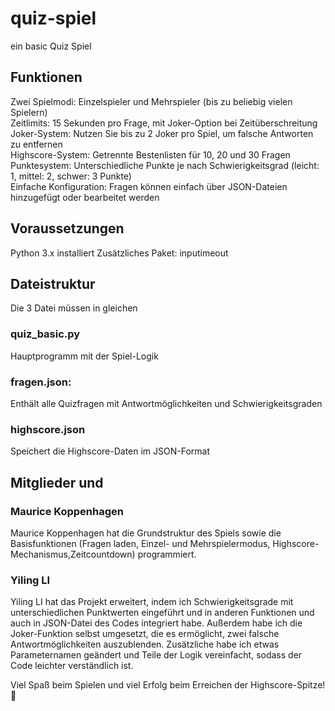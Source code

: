 # quiz-spiel
ein basic Quiz Spiel

## Funktionen
Zwei Spielmodi: Einzelspieler und Mehrspieler (bis zu beliebig vielen Spielern) <br>
Zeitlimits: 15 Sekunden pro Frage, mit Joker-Option bei Zeitüberschreitung  <br>
Joker-System: Nutzen Sie bis zu 2 Joker pro Spiel, um falsche Antworten zu entfernen  <br> 
Highscore-System: Getrennte Bestenlisten für 10, 20 und 30 Fragen  <br>
Punktesystem: Unterschiedliche Punkte je nach Schwierigkeitsgrad (leicht: 1, mittel: 2, schwer: 3 Punkte) <br>
Einfache Konfiguration: Fragen können einfach über JSON-Dateien hinzugefügt oder bearbeitet werden <br>

## Voraussetzungen
Python 3.x installiert
Zusätzliches Paket: inputimeout

## Dateistruktur
Die 3 Datei müssen in gleichen 
### quiz_basic.py
Hauptprogramm mit der Spiel-Logik
### fragen.json:
Enthält alle Quizfragen mit Antwortmöglichkeiten und Schwierigkeitsgraden
### highscore.json
Speichert die Highscore-Daten im JSON-Format


## Mitglieder und 
### Maurice Koppenhagen
Maurice Koppenhagen hat die Grundstruktur des Spiels sowie die Basisfunktionen (Fragen laden, Einzel- und Mehrspielermodus, Highscore-Mechanismus,Zeitcountdown) programmiert.

### Yiling LI
Yiling LI hat das Projekt erweitert, indem ich Schwierigkeitsgrade mit unterschiedlichen Punktwerten eingeführt und in anderen Funktionen und auch in JSON-Datei des Codes integriert habe. Außerdem habe ich die Joker-Funktion selbst umgesetzt, die es ermöglicht, zwei falsche Antwortmöglichkeiten auszublenden. Zusätzliche habe ich etwas Parameternamen geändert und Teile der Logik vereinfacht, sodass der Code leichter verständlich ist.

Viel Spaß beim Spielen und viel Erfolg beim Erreichen der Highscore-Spitze! 🚀
